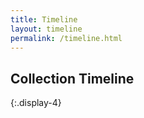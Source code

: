 ```yaml
---
title: Timeline
layout: timeline
permalink: /timeline.html
---
```


## Collection Timeline
{:.display-4}
